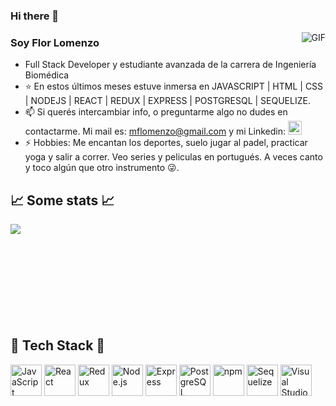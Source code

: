 ### Hi there 👋


<img align="right" alt="GIF" src="https://raw.githubusercontent.com/JoeyBling/JoeyBling/master/pic/pusheencode.gif" />

### Soy Flor Lomenzo

- Full Stack Developer y estudiante avanzada de la carrera de Ingeniería Biomédica
- ⭐ En estos últimos meses estuve inmersa en JAVASCRIPT | HTML | CSS | NODEJS | REACT | REDUX | EXPRESS | POSTGRESQL | SEQUELIZE. 
- 📫 Si querés intercambiar info, o preguntarme algo no dudes en contactarme. Mi mail es: mflomenzo@gmail.com y mi Linkedin: 
<a href="https://www.linkedin.com/in/florencialomenzo/"><img alt="FlorenciaLomenzo's LinkdeIn" width="22px" src="https://cdn.jsdelivr.net/npm/simple-icons@v3/icons/linkedin.svg" /></a>
- ⚡ Hobbies: Me encantan los deportes, suelo jugar al padel, practicar yoga y salir a correr. Veo series y peliculas en portugués. A veces canto y toco algún que otro instrumento 😜.

<h2> 📈 Some stats 📈</h2>
<img align="left" src="https://github-readme-stats.vercel.app/api?username=florencialomenzo&show_icons=true&theme=dracula" />
</br></br></br></br></br></br></br></br></br>

## 📱 Tech Stack 📱

<a href="https://developer.mozilla.org/en-US/docs/Web/JavaScript" title="JavaScript"><img src="https://github.com/get-icon/geticon/raw/master/icons/javascript.svg" alt="JavaScript" width="50px" height="50px"></a>
<a href="https://reactjs.org/" title="React"><img src="https://github.com/get-icon/geticon/raw/master/icons/react.svg" alt="React" width="50px" height="50px"></a>
<a href="https://redux.js.org/" title="Redux"><img src="https://github.com/get-icon/geticon/raw/master/icons/redux.svg" alt="Redux" width="50px" height="50px"></a>
<a href="https://nodejs.org/" title="Node.js"><img src="https://github.com/get-icon/geticon/raw/master/icons/nodejs-icon.svg" alt="Node.js" width="50px" height="50px"></a>
<a href="https://expressjs.com/" title="Express"><img src="https://github.com/get-icon/geticon/raw/master/icons/express.svg" alt="Express" width="50px" height="50px"></a>
<a href="https://www.postgresql.org/" title="PostgreSQL"><img src="https://github.com/get-icon/geticon/raw/master/icons/postgresql.svg" alt="PostgreSQL" width="50px" height="50px"></a>
<a href="https://www.npmjs.com/" title="npm"><img src="https://github.com/get-icon/geticon/raw/master/icons/npm.svg" alt="npm" width="50px" height="50px"></a>
<a href="https://sequelize.org/" title="Sequelize"><img src="https://brandslogos.com/wp-content/uploads/images/large/sequelize-logo.png" alt="Sequelize" width="50px" height="50px"></a> 
<a href="https://code.visualstudio.com/" title="Visual Studio Code"><img src="https://github.com/get-icon/geticon/raw/master/icons/visual-studio-code.svg" alt="Visual Studio Code" width="50px" height="50px"></a>
